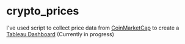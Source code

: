 # crypto_prices
I've used script to collect price data from [CoinMarketCap](https://coinmarketcap.com) to create a [Tableau Dashboard](https://public.tableau.com/app/profile/aleksandr.lazutin/viz/Crypto_project/Dashboard1?publish=yes) (Currently in progress)
